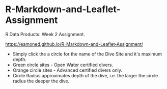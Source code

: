 # R-Markdown-and-Leaflet-Assignment
R Data Products: Week 2 Assignment.

https://eamoned.github.io/R-Markdown-and-Leaflet-Assignment/

- Simply click the a circle for the name of the Dive Site and it's maximum depth.
- Green circle sites - Open Water certified divers.
- Orange circle sites - Advanced certified divers only. 
- Circle Radius approximates depth of the dive, i.e. the larger the circle radius the deeper the dive.
